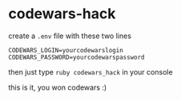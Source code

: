 # codewars-hack

create a `.env` file with these two lines
```
CODEWARS_LOGIN=yourcodewarslogin
CODEWARS_PASSWORD=yourcodewarspassword
```

then just type
`ruby codewars_hack`
in your console

this is it, you won codewars :)

